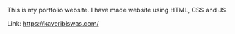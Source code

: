 This is my portfolio website. I have made website using HTML, CSS and JS.

Link: https://kaveribiswas.com/
